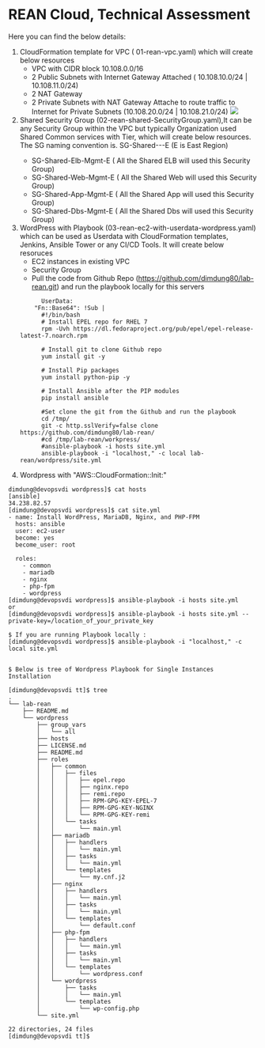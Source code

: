 REAN Cloud, Technical Assessment
==================================
Here you can find the below details:
1. CloudFormation template for VPC ( 01-rean-vpc.yaml) which will create below resources 
    - VPC with CIDR block 10.108.0.0/16 
    - 2 Public Subnets with Internet Gateway Attached ( 10.108.10.0/24 | 10.108.11.0/24)
    - 2 NAT Gateway 
    - 2 Private Subnets with NAT Gateway Attache to route traffic to Internet for Private Subnets (10.108.20.0/24 | 10.108.21.0/24)
![](images/rean-vpc-samal.PNG)
2. Shared Security Group (02-rean-shared-SecurityGroup.yaml),It can be any Security Group within the VPC but typically Organization used Shared Common services with Tier, which will create below resources. The SG naming convention is. SG-Shared-<Tier>-<Env>-E (E is East Region)
    - SG-Shared-Elb-Mgmt-E ( All the Shared ELB will used this Security Group)
    - SG-Shared-Web-Mgmt-E ( All the Shared Web will used this Security Group)
    - SG-Shared-App-Mgmt-E ( All the Shared App will used this Security Group)
    - SG-Shared-Dbs-Mgmt-E ( All the Shared Dbs will used this Security Group)
3. WordPress with Playbook (03-rean-ec2-with-userdata-wordpress.yaml) which can be used as Userdata with CloudFormation templates, Jenkins, Ansible Tower or any CI/CD Tools. It will create below resoruces 
    - EC2 instances in existing VPC 
    - Security Group
    - Pull the code from Github Repo (https://github.com/dimdung80/lab-rean.git) and run the playbook locally for this servers 
    ```
          UserData: 
        "Fn::Base64": !Sub |
          #!/bin/bash
          # Install EPEL repo for RHEL 7 
          rpm -Uvh https://dl.fedoraproject.org/pub/epel/epel-release-latest-7.noarch.rpm

          # Install git to clone Github repo 
          yum install git -y 

          # Install Pip packages 
          yum install python-pip -y  

          # Install Ansible after the PIP modules 
          pip install ansible

          #Set clone the git from the Github and run the playbook
          cd /tmp/ 
          git -c http.sslVerify=false clone https://github.com/dimdung80/lab-rean/
          #cd /tmp/lab-rean/workpress/
          #ansible-playbook -i hosts site.yml 
          ansible-playbook -i "localhost," -c local lab-rean/wordpress/site.yml
    ``` 
4. Wordpress with "AWS::CloudFormation::Init:" 

```
dimdung@devopsvdi wordpress]$ cat hosts 
[ansible]
34.238.82.57
[dimdung@devopsvdi wordpress]$ cat site.yml 
- name: Install WordPress, MariaDB, Nginx, and PHP-FPM
  hosts: ansible
  user: ec2-user
  become: yes
  become_user: root

  roles:
    - common
    - mariadb
    - nginx
    - php-fpm
    - wordpress
[dimdung@devopsvdi wordpress]$ ansible-playbook -i hosts site.yml 
or
[dimdung@devopsvdi wordpress]$ ansible-playbook -i hosts site.yml --private-key=/location_of_your_private_key

$ If you are running Playbook locally : 
[dimdung@devopsvdi wordpress]$ ansible-playbook -i "localhost," -c local site.yml


$ Below is tree of Wordpress Playbook for Single Instances Installation 

[dimdung@devopsvdi tt]$ tree
.
└── lab-rean
    ├── README.md
    └── wordpress
        ├── group_vars
        │   └── all
        ├── hosts
        ├── LICENSE.md
        ├── README.md
        ├── roles
        │   ├── common
        │   │   ├── files
        │   │   │   ├── epel.repo
        │   │   │   ├── nginx.repo
        │   │   │   ├── remi.repo
        │   │   │   ├── RPM-GPG-KEY-EPEL-7
        │   │   │   ├── RPM-GPG-KEY-NGINX
        │   │   │   └── RPM-GPG-KEY-remi
        │   │   └── tasks
        │   │       └── main.yml
        │   ├── mariadb
        │   │   ├── handlers
        │   │   │   └── main.yml
        │   │   ├── tasks
        │   │   │   └── main.yml
        │   │   └── templates
        │   │       └── my.cnf.j2
        │   ├── nginx
        │   │   ├── handlers
        │   │   │   └── main.yml
        │   │   ├── tasks
        │   │   │   └── main.yml
        │   │   └── templates
        │   │       └── default.conf
        │   ├── php-fpm
        │   │   ├── handlers
        │   │   │   └── main.yml
        │   │   ├── tasks
        │   │   │   └── main.yml
        │   │   └── templates
        │   │       └── wordpress.conf
        │   └── wordpress
        │       ├── tasks
        │       │   └── main.yml
        │       └── templates
        │           └── wp-config.php
        └── site.yml

22 directories, 24 files
[dimdung@devopsvdi tt]$ 
```
